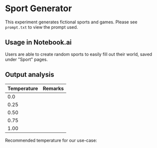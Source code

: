# Sport Generator

This experiment generates fictional sports and games. Please see `prompt.txt` to view the prompt used.

## Usage in Notebook.ai

Users are able to create random sports to easily fill out their world, saved under "Sport" pages.

## Output analysis

| Temperature | Remarks |
|-------------|---------|
| 0.0         |  |
| 0.25        |  |
| 0.50        |  |
| 0.75        |  |
| 1.00        |  |

Recommended temperature for our use-case: 